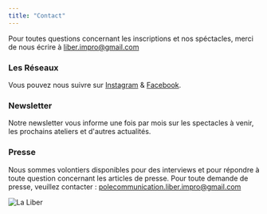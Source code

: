 ```yaml
---
title: "Contact"
---
```



Pour toutes questions concernant les inscriptions et nos spéctacles, merci de nous écrire à liber.impro@gmail.com

### Les Réseaux 

Vous pouvez nous suivre sur <a href="https://www.instagram.com/liber.impro/">Instagram</a> & <a href="https://www.facebook.com/LIBER.IMPRO">Facebook</a>.

### Newsletter

Notre newsletter vous informe une fois par mois sur les spectacles à venir, les prochains ateliers et d'autres actualités.

<script charset="utf-8" type="text/javascript" src="//js.hsforms.net/forms/embed/v2.js"></script>
<script>
  hbspt.forms.create({
    portalId: "20162613",
    formId: "72eb1bf6-254c-4ad4-9188-563203833664"
  });
</script>

### Presse

Nous sommes volontiers disponibles pour des interviews et pour répondre à toute question concernant les articles de presse. Pour toute demande de presse, veuillez contacter :
polecommunication.liber.impro@gmail.com


<img src="../images/6.webp" alt="La Liber">
